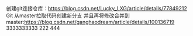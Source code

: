 创建git连接仓库：https://blog.csdn.net/Lucky_LXG/article/details/77849212
Git 从master拉取代码创建新分支 并且再将修改合并到master:https://blog.csdn.net/ganghaodream/article/details/100136719
3333333333
222
444